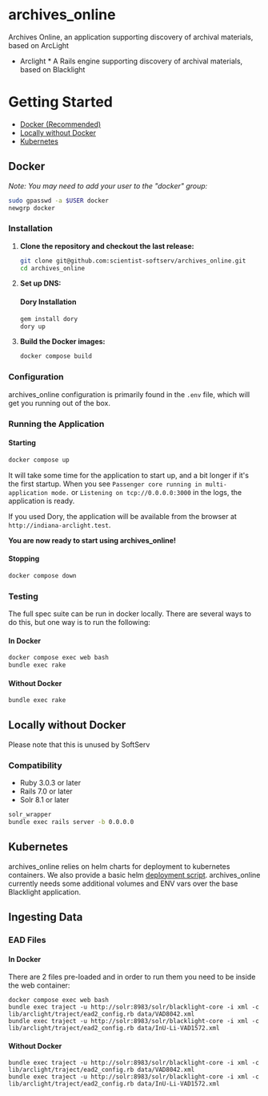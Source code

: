 # archives_online
Archives Online, an application supporting discovery of archival materials, based on ArcLight

* Arclight *
A Rails engine supporting discovery of archival materials, based on Blacklight


# Getting Started

- [Docker (Recommended)](#docker)
- [Locally without Docker](#locally-without-docker)
- [Kubernetes](#kubernetes)

## Docker

*Note: You may need to add your user to the "docker" group:*

```bash
sudo gpasswd -a $USER docker
newgrp docker
```

### Installation

1) **Clone the repository and checkout the last release:**

    ```bash
    git clone git@github.com:scientist-softserv/archives_online.git
    cd archives_online
    ```

2) **Set up DNS:**

    #### Dory Installation

    ```bash
    gem install dory
    dory up
    ```

3) **Build the Docker images:**

    ```bash
    docker compose build
    ```
### Configuration

archives_online configuration is primarily found in the `.env` file, which will get you running out of the box.

### Running the Application

#### Starting

```bash
docker compose up
```

It will take some time for the application to start up, and a bit longer if it's the first startup. When you see `Passenger core running in multi-application mode.` or `Listening on tcp://0.0.0.0:3000` in the logs, the application is ready.

If you used Dory, the application will be available from the browser at `http://indiana-arclight.test`.

**You are now ready to start using archives_online!**

#### Stopping

```bash
docker compose down
```

### Testing

The full spec suite can be run in docker locally. There are several ways to do this, but one way is to run the following:

#### In Docker
```bash
docker compose exec web bash
bundle exec rake
```

#### Without Docker
```bash
bundle exec rake
```

## Locally without Docker

Please note that this is unused by SoftServ

### Compatibility

* Ruby 3.0.3 or later
* Rails 7.0 or later
* Solr 8.1 or later

```bash
solr_wrapper
bundle exec rails server -b 0.0.0.0
```

## Kubernetes

archives_online relies on helm charts for deployment to kubernetes containers. We also provide a basic helm [deployment script](/bin/helm_deploy). archives_online currently needs some additional volumes and ENV vars over the base Blacklight application.


## Ingesting Data

### EAD Files

#### In Docker
There are 2 files pre-loaded and in order to run them you need to be inside the web container:
```
docker compose exec web bash
bundle exec traject -u http://solr:8983/solr/blacklight-core -i xml -c lib/arclight/traject/ead2_config.rb data/VAD8042.xml
bundle exec traject -u http://solr:8983/solr/blacklight-core -i xml -c lib/arclight/traject/ead2_config.rb data/InU-Li-VAD1572.xml
```

#### Without Docker
```
bundle exec traject -u http://solr:8983/solr/blacklight-core -i xml -c lib/arclight/traject/ead2_config.rb data/VAD8042.xml
bundle exec traject -u http://solr:8983/solr/blacklight-core -i xml -c lib/arclight/traject/ead2_config.rb data/InU-Li-VAD1572.xml
```
